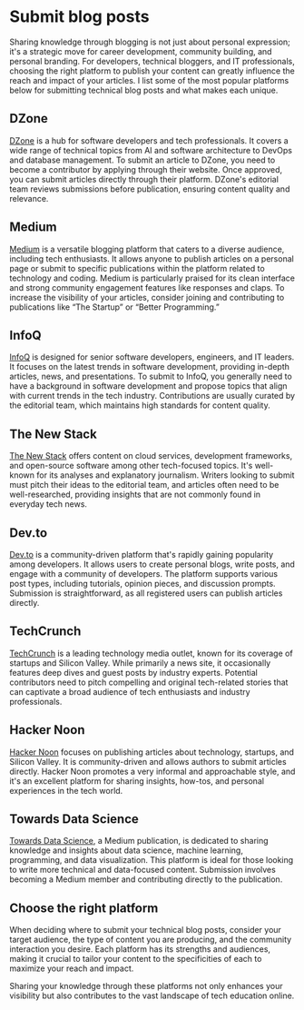 # Submit blog posts

Sharing knowledge through blogging is not just about personal expression; it's a strategic move for career development, community building, and personal branding. For developers, technical bloggers, and IT professionals, choosing the right platform to publish your content can greatly influence the reach and impact of your articles. I list some of the most popular platforms below for submitting technical blog posts and what makes each unique.

## DZone

[DZone](https://dzone.com) is a hub for software developers and tech professionals. It covers a wide range of technical topics from AI and software architecture to DevOps and database management. To submit an article to DZone, you need to become a contributor by applying through their website. Once approved, you can submit articles directly through their platform. DZone's editorial team reviews submissions before publication, ensuring content quality and relevance.

## Medium

[Medium](https://medium.com) is a versatile blogging platform that caters to a diverse audience, including tech enthusiasts. It allows anyone to publish articles on a personal page or submit to specific publications within the platform related to technology and coding. Medium is particularly praised for its clean interface and strong community engagement features like responses and claps. To increase the visibility of your articles, consider joining and contributing to publications like “The Startup” or “Better Programming.”

## InfoQ

[InfoQ](https://www.infoq.com) is designed for senior software developers, engineers, and IT leaders. It focuses on the latest trends in software development, providing in-depth articles, news, and presentations. To submit to InfoQ, you generally need to have a background in software development and propose topics that align with current trends in the tech industry. Contributions are usually curated by the editorial team, which maintains high standards for content quality.

## The New Stack

[The New Stack](https://thenewstack.io) offers content on cloud services, development frameworks, and open-source software among other tech-focused topics. It's well-known for its analyses and explanatory journalism. Writers looking to submit must pitch their ideas to the editorial team, and articles often need to be well-researched, providing insights that are not commonly found in everyday tech news.

## Dev.to

[Dev.to](https://dev.to) is a community-driven platform that's rapidly gaining popularity among developers. It allows users to create personal blogs, write posts, and engage with a community of developers. The platform supports various post types, including tutorials, opinion pieces, and discussion prompts. Submission is straightforward, as all registered users can publish articles directly.

## TechCrunch

[TechCrunch](https://techcrunch.com) is a leading technology media outlet, known for its coverage of startups and Silicon Valley. While primarily a news site, it occasionally features deep dives and guest posts by industry experts. Potential contributors need to pitch compelling and original tech-related stories that can captivate a broad audience of tech enthusiasts and industry professionals.

## Hacker Noon

[Hacker Noon](https://hackernoon.com) focuses on publishing articles about technology, startups, and Silicon Valley. It is community-driven and allows authors to submit articles directly. Hacker Noon promotes a very informal and approachable style, and it's an excellent platform for sharing insights, how-tos, and personal experiences in the tech world.

## Towards Data Science

[Towards Data Science](https://towardsdatascience.com), a Medium publication, is dedicated to sharing knowledge and insights about data science, machine learning, programming, and data visualization. This platform is ideal for those looking to write more technical and data-focused content. Submission involves becoming a Medium member and contributing directly to the publication.

## Choose the right platform

When deciding where to submit your technical blog posts, consider your target audience, the type of content you are producing, and the community interaction you desire. Each platform has its strengths and audiences, making it crucial to tailor your content to the specificities of each to maximize your reach and impact.

Sharing your knowledge through these platforms not only enhances your visibility but also contributes to the vast landscape of tech education online.